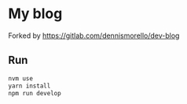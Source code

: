 # My blog
Forked by https://gitlab.com/dennismorello/dev-blog

## Run
```bash
nvm use
yarn install
npm run develop
```
